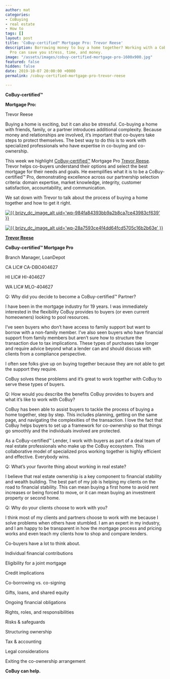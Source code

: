 ```yaml
---
author: mat
categories:
- CoBuying
- real estate
- How to
tags: []
layout: post
title: 'CoBuy-certified™ Mortgage Pro: Trevor Reese'
description: Borrowing money to buy a home together? Working with a CoBuy-certified™
  Pro can save you stress, time, and money.
image: "/assets/images/cobuy-certified-mortgage-pro-1600x900.jpg"
featured: false
hidden: false
date: 2019-10-07 20:00:00 +0000
permalink: /cobuy-certified-mortgage-pro-trevor-reese

---
```

**CoBuy-certified™**

**Mortgage Pro:**

Trevor Reese

Buying a home is exciting, but it can also be stressful. Co-buying a home with friends, family, or a partner introduces additional complexity. Because money and relationships are involved, it’s important that co-buyers take steps to protect themselves. The best way to do this is to work with specialized professionals who have expertise in co-buying and co-ownership.

This week we highlight [CoBuy-certified™](https://www.gocobuy.com/certified-pro) Mortgage Pro [Trevor Reese](https://www.loandepot.com/loan-officers/treese). Trevor helps co-buyers understand their options and select the best mortgage for their needs and goals. He exemplifies what it is to be a CoBuy-certified™ Pro, demonstrating excellence across our partnership selection criteria: domain expertise, market knowledge, integrity, customer satisfaction, accountability, and communication.

We sat down with Trevor to talk about the process of buying a home together and how to get it right.

[![{{ brizy_dc_image_alt uid='wp-984fa84393bb9a2b8ca7ce43983cf639' }}](https://blog.gocobuy.com/cobuy-certified-mortgage-pro-trevor-reese/{@brizy_SITE_URL_PLACEHOLDER@}/?brizy_media=wp-984fa84393bb9a2b8ca7ce43983cf639&brizy_crop=iW%3D229%26iH%3D319%26oX%3D0%26oY%3D0%26cW%3D229%26cH%3D319&brizy_post=3015)](https://www.gocobuy.com/certified-pro)

[![{{ brizy_dc_image_alt uid='wp-28a7593ce4f4dd64fcd5705c16b2b63e' }}](https://blog.gocobuy.com/cobuy-certified-mortgage-pro-trevor-reese/{@brizy_SITE_URL_PLACEHOLDER@}/?brizy_media=wp-28a7593ce4f4dd64fcd5705c16b2b63e&brizy_crop=iW%3D229%26iH%3D229%26oX%3D0%26oY%3D0%26cW%3D229%26cH%3D229&brizy_post=3015)](https://www.loandepot.com/loan-officers/treese)

[**Trevor Reese**](https://www.loandepot.com/loan-officers/treese)

**CoBuy-certified™ Mortgage Pro**

Branch Manager, LoanDepot

CA LIC# CA-DBO404627

HI LIC# HI-404627

WA LIC# MLO-404627

Q: Why did you decide to become a CoBuy-certified™ Partner?

I have been in the mortgage industry for 19 years. I was immediately interested in the flexibility CoBuy provides to buyers (or even current homeowners) looking to pool resources.

I’ve seen buyers who don’t have access to family support but want to borrow with a non-family member. I’ve also seen buyers who have financial support from family members but aren’t sure how to structure the transaction due to tax implications. These types of purchases take longer and require advice beyond what a lender can and should discuss with clients from a compliance perspective.

I often see folks give up on buying together because they are not able to get the support they require.

CoBuy solves these problems and it’s great to work together with CoBuy to serve these types of buyers.

Q: How would you describe the benefits CoBuy provides to buyers and what it’s like to work with CoBuy?

CoBuy has been able to assist buyers to tackle the process of buying a home together, step by step. This includes planning, getting on the same page, and navigating the complexities of the transaction. I love the fact that CoBuy helps buyers to set up a framework for co-ownership so that things go smoothly and the individuals involved are protected.

As a CoBuy-certified™ Lender, I work with buyers as part of a deal team of real estate professionals who make up the CoBuy ecosystem. This collaborative model of specialized pros working together is highly efficient and effective. Everybody wins.

Q: What’s your favorite thing about working in real estate?

I believe that real estate ownership is a key component to financial stability and wealth building. The best part of my job is helping my clients on the road to financial stability. This can mean buying a first home to avoid rent increases or being forced to move, or it can mean buying an investment property or second home.

Q: Why do your clients choose to work with you?

I think most of my clients and partners choose to work with me because I solve problems when others have stumbled. I am an expert in my industry, and I am happy to be transparent in how the mortgage process and pricing works and even teach my clients how to shop and compare lenders.

Co-buyers have a lot to think about.

Individual financial contributions

Eligibility for a joint mortgage

Credit implications

Co-borrowing vs. co-signing

Gifts, loans, and shared equity

Ongoing financial obligations

Rights, roles, and responsibilities

Risks & safeguards

Structuring ownership

Tax & accounting

Legal considerations

Exiting the co-ownership arrangement

**CoBuy can help.**
